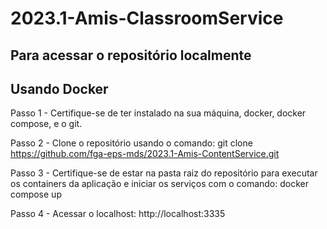 # 2023.1-Amis-ClassroomService

## Para acessar o repositório localmente

## Usando Docker

Passo 1 - Certifique-se de ter instalado na sua máquina, docker, docker compose, e o git.

Passo 2 - Clone o repositório usando o comando: git clone https://github.com/fga-eps-mds/2023.1-Amis-ContentService.git

Passo 3 - Certifique-se de estar na pasta raiz do repositório para executar os containers da aplicação e iniciar os serviços com o comando: docker compose up

Passo 4 - Acessar o localhost: http://localhost:3335